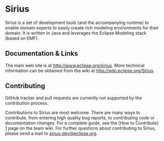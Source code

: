 Sirius
======

Sirius is a set of development tools (and the accompanying runtime) to enable domain experts to easily create rich modeling environments for their domain. It is written in Java and leverages the Eclipse Modeling stack (based on EMF).

Documentation & Links
---------------------

The main web site is at http://www.eclipse.org/sirius. More technical information can be obtained from the wiki at http://wiki.eclipse.org/Sirius.

Contributing
------------

GitHub tracker and pull requests are currently not supported by the contribution process.

Contributions to Sirius are most welcome. There are many ways to contribute, from entering high quality bug reports, to contributing code or documentation changes. For a complete guide, see the [How to Contribute] [1] page on the team wiki. For further questions about contributing to Sirius, please send a mail to sirius-dev@eclipse.org.

[1]: http://wiki.eclipse.org/Sirius/Contributor_Guide
